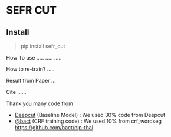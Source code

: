 # SEFR CUT

## Install

> pip install sefr_cut

How To use
.....
.....
.....

How to re-train?
.....

Result from Paper
...

Cite
......

Thank you many code from

- [Deepcut](https://github.com/rkcosmos/deepcut) (Baseline Model) : We used 30% code from Deepcut
- [@bact](https://github.com/bact) (CRF training code) : We used 10% from crf_wordseg https://github.com/bact/nlp-thai


